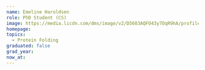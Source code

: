 ```yaml
---
name: Emeline Haroldsen
role: PhD Student (CS)
image: https://media.licdn.com/dms/image/v2/D5603AQFO43y7OqR9hA/profile-displayphoto-shrink_200_200/profile-displayphoto-shrink_200_200/0/1683079575751?e=2147483647&v=beta&t=tEVrlMRBMZKweexLYYcCqDQOfo5nZdDUy4QKO7JY-kk
homepage: 
topics:
  - Protein Folding
graduated: false
grad_year: 
now_at: 
---
```

